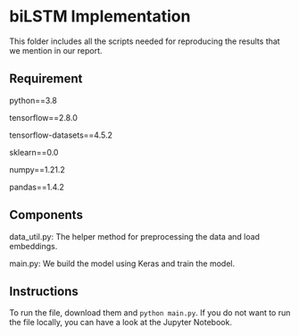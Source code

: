# biLSTM Implementation

This folder includes all the scripts needed for reproducing the results that we mention in our report. 

## Requirement

python==3.8

tensorflow==2.8.0

tensorflow-datasets==4.5.2

sklearn==0.0

numpy==1.21.2

pandas==1.4.2

## Components

data_util.py: The helper method for preprocessing the data and load embeddings. 

main.py: We build the model using Keras and train the model.

## Instructions

To run the file, download them and ```python main.py```. If you do not want to run the file locally, you can have a look at the Jupyter Notebook. 
